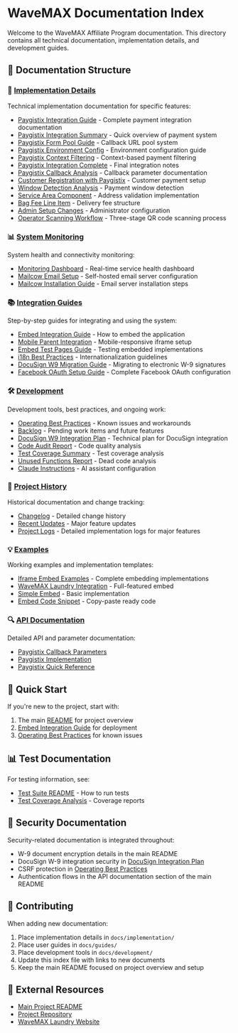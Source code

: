 # WaveMAX Documentation Index

Welcome to the WaveMAX Affiliate Program documentation. This directory contains all technical documentation, implementation details, and development guides.

## 📁 Documentation Structure

### 🔧 [Implementation Details](./implementation/)
Technical implementation documentation for specific features:
- [Paygistix Integration Guide](./implementation/PAYGISTIX_INTEGRATION_GUIDE.md) - Complete payment integration documentation
- [Paygistix Integration Summary](./implementation/PAYGISTIX_INTEGRATION_SUMMARY.md) - Quick overview of payment system
- [Paygistix Form Pool Guide](./implementation/PAYGISTIX_FORM_POOL_GUIDE.md) - Callback URL pool system
- [Paygistix Environment Config](./implementation/PAYGISTIX_ENV_CONFIG.md) - Environment configuration guide
- [Paygistix Context Filtering](./implementation/PAYGISTIX_CONTEXT_FILTERING.md) - Context-based payment filtering
- [Paygistix Integration Complete](./implementation/PAYGISTIX_INTEGRATION_COMPLETE.md) - Final integration notes
- [Paygistix Callback Analysis](./implementation/paygistix-callback-analysis.md) - Callback parameter documentation
- [Customer Registration with Paygistix](./implementation/CUSTOMER_REGISTRATION_PAYGISTIX.md) - Customer payment setup
- [Window Detection Analysis](./implementation/WINDOW_DETECTION_ANALYSIS.md) - Payment window detection
- [Service Area Component](./implementation/service-area-component-complete.md) - Address validation implementation
- [Bag Fee Line Item](./implementation/BAG_FEE_LINE_ITEM.md) - Delivery fee structure
- [Admin Setup Changes](./implementation/ADMIN_SETUP_CHANGES.md) - Administrator configuration
- [Operator Scanning Workflow](./implementation/OPERATOR_SCANNING_WORKFLOW.md) - Three-stage QR code scanning process

### 📊 [System Monitoring](../monitoring/)
System health and connectivity monitoring:
- [Monitoring Dashboard](../monitoring-dashboard.html) - Real-time service health dashboard
- [Mailcow Email Setup](./mailcow-email-setup.md) - Self-hosted email server configuration
- [Mailcow Installation Guide](./mailcow-installation.md) - Email server installation steps

### 📚 [Integration Guides](./guides/)
Step-by-step guides for integrating and using the system:
- [Embed Integration Guide](./guides/embed-integration-guide.md) - How to embed the application
- [Mobile Parent Integration](./guides/mobile-parent-integration-guide.md) - Mobile-responsive iframe setup
- [Embed Test Pages Guide](./guides/embed-test-pages-guide.md) - Testing embedded implementations
- [i18n Best Practices](./guides/i18n-best-practices.md) - Internationalization guidelines
- [DocuSign W9 Migration Guide](./guides/docusign-w9-migration-guide.md) - Migrating to electronic W-9 signatures
- [Facebook OAuth Setup Guide](./facebook-oauth-setup.md) - Complete Facebook OAuth configuration

### 🛠️ [Development](./development/)
Development tools, best practices, and ongoing work:
- [Operating Best Practices](./development/OPERATING_BEST_PRACTICES.md) - Known issues and workarounds
- [Backlog](./development/BACKLOG.md) - Pending work items and future features
- [DocuSign W9 Integration Plan](./development/docusign-w9-integration-plan.md) - Technical plan for DocuSign integration
- [Code Audit Report](./development/CODE_AUDIT_REPORT.md) - Code quality analysis
- [Test Coverage Summary](./development/test-coverage-final-summary-2025-01-07.md) - Test coverage analysis
- [Unused Functions Report](./development/unused-functions-report.md) - Dead code analysis
- [Claude Instructions](./development/CLAUDE.md) - AI assistant configuration

### 📜 [Project History](./project-history/)
Historical documentation and change tracking:
- [Changelog](./project-history/CHANGELOG.md) - Detailed change history
- [Recent Updates](./project-history/RECENT_UPDATES.md) - Major feature updates
- [Project Logs](../project-logs/) - Detailed implementation logs for major features

### 💡 [Examples](./examples/)
Working examples and implementation templates:
- [Iframe Embed Examples](./examples/README.md) - Complete embedding implementations
- [WaveMAX Laundry Integration](./examples/wavemaxlaundry-iframe-embed.html) - Full-featured embed
- [Simple Embed](./examples/wavemaxlaundry-simple-embed.html) - Basic implementation
- [Embed Code Snippet](./examples/wavemaxlaundry-iframe-code.txt) - Copy-paste ready code

### 🔍 [API Documentation](./paygistix/)
Detailed API and parameter documentation:
- [Paygistix Callback Parameters](./paygistix/paygistix-callback-parameters.md)
- [Paygistix Implementation](./paygistix/paygistix-implementation.md)
- [Paygistix Quick Reference](./paygistix/paygistix-quick-reference.md)

## 🚀 Quick Start

If you're new to the project, start with:
1. The main [README](../README.md) for project overview
2. [Embed Integration Guide](./guides/embed-integration-guide.md) for deployment
3. [Operating Best Practices](./development/OPERATING_BEST_PRACTICES.md) for known issues

## 📊 Test Documentation

For testing information, see:
- [Test Suite README](../tests/README.md) - How to run tests
- [Test Coverage Analysis](../public/coverage-analysis/README.md) - Coverage reports

## 🔐 Security Documentation

Security-related documentation is integrated throughout:
- W-9 document encryption details in the main README
- DocuSign W-9 integration security in [DocuSign Integration Plan](./development/docusign-w9-integration-plan.md)
- CSRF protection in [Operating Best Practices](./development/OPERATING_BEST_PRACTICES.md)
- Authentication flows in the API documentation section of the main README

## 📝 Contributing

When adding new documentation:
1. Place implementation details in `docs/implementation/`
2. Place user guides in `docs/guides/`
3. Place development tools in `docs/development/`
4. Update this index file with links to new documents
5. Keep the main README focused on project overview and setup

## 🔗 External Resources

- [Main Project README](../README.md)
- [Project Repository](https://github.com/yourusername/wavemax-affiliate-program)
- [WaveMAX Laundry Website](https://wavemaxlaundry.com)